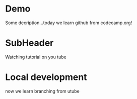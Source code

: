 # Demo

Some decription...today we learn github from codecamp.org!

# SubHeader

Watching tutorial on you tube

# Local development
now we learn branching from utube
